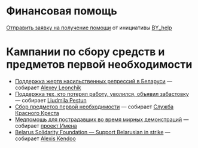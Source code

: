 # Финансовая помощь

[Отправить заявку на получение помощи](https://docs.google.com/forms/d/e/1FAIpQLSc1S_MetSIdBpBerkcKSTowmBB5MKRvM4nmP-e3fOM6I5HOzg/viewform) от инициативы [BY_help](https://www.facebook.com/BYhelpBY/)

# Кампании по сбору средств и предметов первой необходимости

- [Поддержка жертв насильственных репрессий в Беларуси](https://www.facebook.com/donate/1123543824684874) — собирает [Alexey Leonchik](https://www.facebook.com/lavoncyk)
- [Поддержка тех, кто потерял работу, уволился, объявил забастовку](https://www.facebook.com/donate/1355362374670129) — собирает [Liudmila Pestun](https://www.facebook.com/mila.pestun)
- [Сбор предметов первой необходимости](https://t.me/redcrossby/3) — собирает [Служба Красного Креста](https://redcross.by/)
- [Медпомощь для пострадавших во время мирных демонстраций](https://imenamag.by/projects/help-for-injured) — собирает [проект Имена](https://imenamag.by/)
- [Belarus Solidarity Foundation — Support Belarusian in strike](https://www.facebook.com/donate/759400044849707/759406901515688) — собирает [Alexis Kendoo](https://www.facebook.com/alexis.kendoo)
